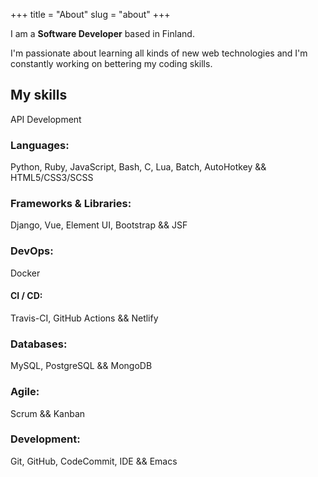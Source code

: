 +++
title = "About"
slug = "about"
+++

I am a **Software Developer** based in Finland.

I'm passionate about learning all kinds of new web technologies and I'm constantly working on bettering my coding skills.

## My skills

API Development

### Languages:

Python, Ruby, JavaScript, Bash, C, Lua, Batch, AutoHotkey && HTML5/CSS3/SCSS

### Frameworks & Libraries:

Django, Vue, Element UI, Bootstrap && JSF

### DevOps:

Docker

#### CI / CD:

Travis-CI, GitHub Actions && Netlify

### Databases:

MySQL, PostgreSQL && MongoDB

### Agile:

Scrum && Kanban

### Development:

Git, GitHub, CodeCommit, IDE && Emacs
